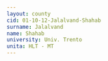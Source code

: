 ```yaml
---
layout: county 
cid: 01-10-12-Jalalvand-Shahab
surname: Jalalvand
name: Shahab
university: Univ. Trento
unita: HLT - MT
---
```

